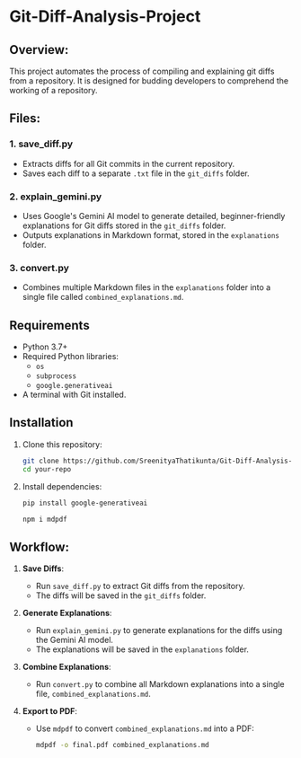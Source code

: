 # Git-Diff-Analysis-Project

## Overview:

This project automates the process of compiling and explaining git diffs from a repository. It is designed for budding developers to comprehend the working of a repository.

## Files:

### 1. save_diff.py
- Extracts diffs for all Git commits in the current repository.
- Saves each diff to a separate `.txt` file in the `git_diffs` folder.

### 2. explain_gemini.py
- Uses Google's Gemini AI model to generate detailed, beginner-friendly explanations for Git diffs stored in the `git_diffs` folder.
- Outputs explanations in Markdown format, stored in the `explanations` folder.

### 3. convert.py
- Combines multiple Markdown files in the `explanations` folder into a single file called `combined_explanations.md`.

## Requirements
- Python 3.7+
- Required Python libraries:
  - `os`
  - `subprocess`
  - `google.generativeai`
- A terminal with Git installed.

## Installation
1. Clone this repository:
   ```bash
   git clone https://github.com/SreenityaThatikunta/Git-Diff-Analysis-Project.git
   cd your-repo
   ```
2. Install dependencies:
   ```bash
   pip install google-generativeai
   ```
   ```bash
   npm i mdpdf
   ```


## Workflow:

1. **Save Diffs**:
   - Run `save_diff.py` to extract Git diffs from the repository.
   - The diffs will be saved in the `git_diffs` folder.

2. **Generate Explanations**:
   - Run `explain_gemini.py` to generate explanations for the diffs using the Gemini AI model.
   - The explanations will be saved in the `explanations` folder.

3. **Combine Explanations**:
   - Run `convert.py` to combine all Markdown explanations into a single file, `combined_explanations.md`.

4. **Export to PDF**:
   - Use `mdpdf` to convert `combined_explanations.md` into a PDF:
     ```bash
     mdpdf -o final.pdf combined_explanations.md
     ```
